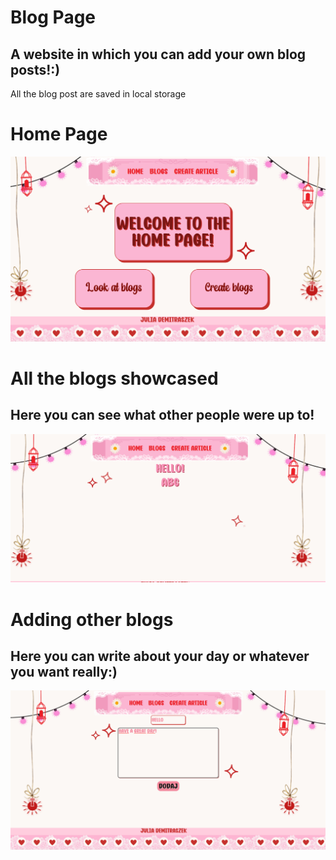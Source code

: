 # Blog Page

## A website in which you can add your own blog posts!:)

All the blog post are saved in local storage

# Home Page

![Home Page design](./images_to_showcase_project/home_page.png)

# All the blogs showcased

## Here you can see what other people were up to!

![Blogs](./images_to_showcase_project/blogs.png)

# Adding other blogs

## Here you can write about your day or whatever you want really:)

![Blogs](./images_to_showcase_project/adding_blogs.png)
